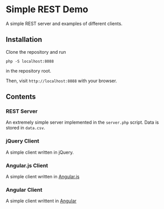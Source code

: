 Simple REST Demo
================

A simple REST server and examples of different clients.

Installation
------------
Clone the repository and run
```
php -S localhost:8088
```
in the repository root.

Then, visit `http://localhost:8088` with your browser. 


Contents
--------

### REST Server
An extremely simple server implemented in the `server.php` script. Data is stored in `data.csv`.

### jQuery Client
A simple client written in jQuery.

### Angular.js Client
A simple client written in [Angular.js](https://angularjs.org/)

### Angular Client
A simple client writtent in [Angular](https://angular.io/)
